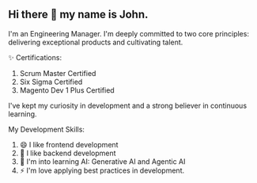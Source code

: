 ## Hi there 👋 my name is John.

I'm an Engineering Manager.  I'm deeply committed to two core principles: delivering exceptional products and cultivating talent. 

✨ Certifications:
1. Scrum Master Certified
2. Six Sigma Certified
3. Magento Dev 1 Plus Certified

I've kept my curiosity in development and a strong believer in continuous learning.

My Development Skills:
1. 😄 I like frontend development
2. 🌱 I like backend development
3. 🤖 I'm into learning AI: Generative AI and Agentic AI
4. ⚡ I'm love applying best practices in development.


